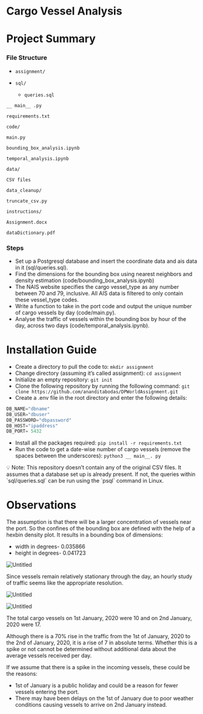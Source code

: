 # Cargo Vessel Analysis

# Project Summary

### File Structure

- `assignment/`  

- `sql/` 

  - `queries.sql`

`__ main__ .py`

`requirements.txt`

`code/` 

  `main.py`
  
  `bounding_box_analysis.ipynb`
  
  `temporal_analysis.ipynb`

`data/` 

  `CSV files`

`data_cleanup/`

  `truncate_csv.py`

`instructions/` 

  `Assignment.docx`
  
  `dataDictionary.pdf` 

### Steps

- Set up a Postgresql database and insert the coordinate data and ais data in it (sql/queries.sql).
- Find the dimensions for the bounding box using nearest neighbors and density estimation (code/bounding_box_analysis.ipynb)
- The NAIS website specifies the cargo vessel_type as any number between 70 and 79, inclusive. All AIS data is filtered to only contain these vessel_type codes.
- Write a function to take in the port code and output the unique number of cargo vessels by day (code/main.py).
- Analyse the traffic of vessels within the bounding box by hour of the day, across two days (code/temporal_analysis.ipynb).

# Installation Guide

- Create a directory to pull the code to:
`mkdir assignment`
- Change directory (assuming it’s called assignment):
`cd assignment`
- Initialize an empty repository:
`git init`
- Clone the following repository by running the following command: 
`git clone https://github.com/ananditabodas/DPWorldAssignment.git`
- Create a .env file in the root directory and enter the following details:

```python
DB_NAME="dbname"
DB_USER="dbuser"
DB_PASSWORD="dbpassword"
DB_HOST="ipaddress"
DB_PORT= 5432
```

- Install all the packages required:
`pip install -r requirements.txt`
- Run the code to get a date-wise number of cargo vessels (remove the spaces between the underscores): 
`python3 __ main__. py`

<aside>
💡 Note: This repository doesn’t contain any of the original CSV files. It assumes that a database set up is already present. If not, the queries within `sql/queries.sql` can be run using the `psql` command in Linux.

</aside>

# Observations

The assumption is that there will be a larger concentration of vessels near the port. So the confines of the bounding box are defined with the help of a hexbin density plot. It results in a bounding box of dimensions:

- width in degrees- 0.035866
- height in degrees- 0.041723

![Untitled](https://prod-files-secure.s3.us-west-2.amazonaws.com/15723fa7-0d43-4f55-80c8-d4de4b144322/971f39a0-c4fe-4fbd-ad19-4b52108881d6/Untitled.png)

Since vessels remain relatively stationary through the day, an hourly study of traffic seems like the appropriate resolution.

![Untitled](https://prod-files-secure.s3.us-west-2.amazonaws.com/15723fa7-0d43-4f55-80c8-d4de4b144322/3a6e2ef2-bdb8-4201-bc63-0fa88d3d331a/Untitled.png)

![Untitled](https://prod-files-secure.s3.us-west-2.amazonaws.com/15723fa7-0d43-4f55-80c8-d4de4b144322/bb1529d1-4b7f-49a8-ad89-77ec845439ec/Untitled.png)

The total cargo vessels on 1st January, 2020 were 10 and on 2nd January, 2020 were 17.

Although there is a 70% rise in the traffic from the 1st of January, 2020 to the 2nd of January, 2020, it is a rise of 7 in absolute terms. Whether this is a spike or not cannot be determined without additional data about the average vessels received per day.

If we assume that there is a spike in the incoming vessels, these could be the reasons:

- 1st of January is a public holiday and could be a reason for fewer vessels entering the port.
- There may have been delays on the 1st of January due to poor weather conditions causing vessels to arrive on 2nd January instead.
